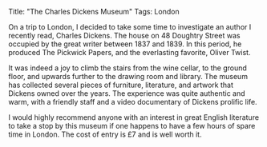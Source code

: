 Title: "The Charles Dickens Museum"
Tags: London

On a trip to London, I decided to take some time to investigate an author I
recently read, Charles Dickens. The house on 48 Doughtry
Street was occupied by the great writer between 1837 and 1839. In this period,
he produced The Pickwick Papers, and the everlasting favorite, Oliver Twist.

It was indeed a joy to climb the stairs from the wine cellar, to the ground
floor, and upwards further to the drawing room and library.
The museum has collected several pieces of furniture,
literature, and artwork that Dickens owned over the years.
The experience was quite authentic and warm, with a
friendly staff and a video documentary of Dickens prolific life.

I would highly recommend anyone with an interest in great English literature
to take a stop by this museum if one happens to have a few hours of spare time
in London. The cost of entry is £7 and is well worth it.


